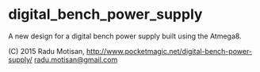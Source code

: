 # digital_bench_power_supply
A new design for a digital bench power supply built using the Atmega8.

(C) 2015 Radu Motisan, http://www.pocketmagic.net/digital-bench-power-supply/
radu.motisan@gmail.com
